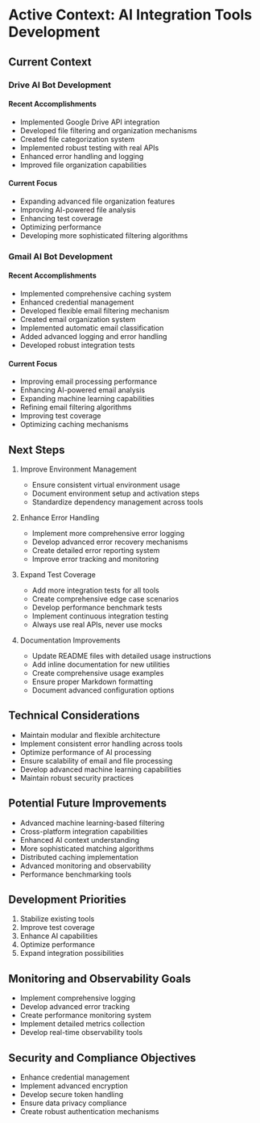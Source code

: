# Active Context: AI Integration Tools Development

## Current Context

### Drive AI Bot Development

#### Recent Accomplishments

- Implemented Google Drive API integration
- Developed file filtering and organization mechanisms
- Created file categorization system
- Implemented robust testing with real APIs
- Enhanced error handling and logging
- Improved file organization capabilities

#### Current Focus

- Expanding advanced file organization features
- Improving AI-powered file analysis
- Enhancing test coverage
- Optimizing performance
- Developing more sophisticated filtering algorithms

### Gmail AI Bot Development

#### Recent Accomplishments

- Implemented comprehensive caching system
- Enhanced credential management
- Developed flexible email filtering mechanism
- Created email organization system
- Implemented automatic email classification
- Added advanced logging and error handling
- Developed robust integration tests

#### Current Focus

- Improving email processing performance
- Enhancing AI-powered email analysis
- Expanding machine learning capabilities
- Refining email filtering algorithms
- Improving test coverage
- Optimizing caching mechanisms

## Next Steps

1. Improve Environment Management
   - Ensure consistent virtual environment usage
   - Document environment setup and activation steps
   - Standardize dependency management across tools

2. Enhance Error Handling
   - Implement more comprehensive error logging
   - Develop advanced error recovery mechanisms
   - Create detailed error reporting system
   - Improve error tracking and monitoring

3. Expand Test Coverage
   - Add more integration tests for all tools
   - Create comprehensive edge case scenarios
   - Develop performance benchmark tests
   - Implement continuous integration testing
   - Always use real APIs, never use mocks

4. Documentation Improvements
   - Update README files with detailed usage instructions
   - Add inline documentation for new utilities
   - Create comprehensive usage examples
   - Ensure proper Markdown formatting
   - Document advanced configuration options

## Technical Considerations

- Maintain modular and flexible architecture
- Implement consistent error handling across tools
- Optimize performance of AI processing
- Ensure scalability of email and file processing
- Develop advanced machine learning capabilities
- Maintain robust security practices

## Potential Future Improvements

- Advanced machine learning-based filtering
- Cross-platform integration capabilities
- Enhanced AI context understanding
- More sophisticated matching algorithms
- Distributed caching implementation
- Advanced monitoring and observability
- Performance benchmarking tools

## Development Priorities

1. Stabilize existing tools
2. Improve test coverage
3. Enhance AI capabilities
4. Optimize performance
5. Expand integration possibilities

## Monitoring and Observability Goals

- Implement comprehensive logging
- Develop advanced error tracking
- Create performance monitoring system
- Implement detailed metrics collection
- Develop real-time observability tools

## Security and Compliance Objectives

- Enhance credential management
- Implement advanced encryption
- Develop secure token handling
- Ensure data privacy compliance
- Create robust authentication mechanisms
